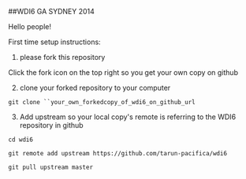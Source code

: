 ##WDI6 GA SYDNEY 2014

Hello people!

First time setup instructions:

1. please fork this repository

Click the fork icon on the top right so you get your own copy on github

2. clone your forked repository to your computer

`git clone ``your_own_forkedcopy_of_wdi6_on_github_url`

3. Add upstream so your local copy's remote is referring to the WDI6 repository in github

`cd wdi6`

`git remote add upstream https://github.com/tarun-pacifica/wdi6`

`git pull upstream master`
